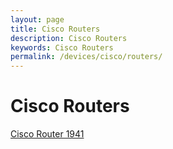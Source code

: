 ```yaml
---
layout: page
title: Cisco Routers
description: Cisco Routers
keywords: Cisco Routers
permalink: /devices/cisco/routers/
---
```


# Cisco Routers

<a href="/devices/cisco/routers/1941/">Cisco Router 1941</a>  
